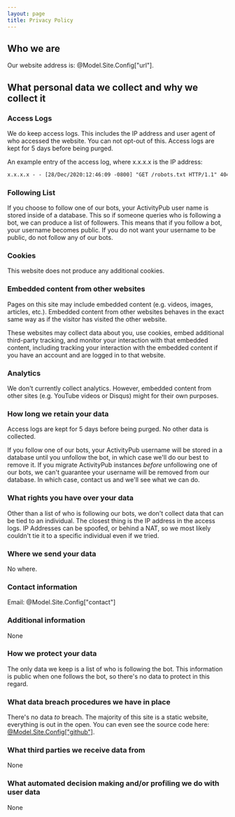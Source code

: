 ```yaml
---
layout: page
title: Privacy Policy
---
```


## Who we are

Our website address is: @Model.Site.Config["url"].

## What personal data we collect and why we collect it

### Access Logs

We do keep access logs.  This includes the IP address and user agent of who accessed the website.  You can not opt-out of this.  Access logs are kept for 5 days before being purged.

An example entry of the access log, where x.x.x.x is the IP address:

```txt
x.x.x.x - - [28/Dec/2020:12:46:09 -0800] "GET /robots.txt HTTP/1.1" 404 4394 "-" "Mozilla/5.0 (Windows NT 10.0; Win64; x64; rv:84.0) Gecko/20100101 Firefox/84.0"
```

### Following List

If you choose to follow one of our bots, your ActivityPub user name is stored inside of a database.  This so if someone queries who is following a bot, we can produce a list of followers.  This means that if you follow a bot, your username becomes public.  If you do not want your username to be public, do not follow any of our bots.

### Cookies

This website does not produce any additional cookies.

### Embedded content from other websites

Pages on this site may include embedded content (e.g. videos, images, articles, etc.). Embedded content from other websites behaves in the exact same way as if the visitor has visited the other website.

These websites may collect data about you, use cookies, embed additional third-party tracking, and monitor your interaction with that embedded content, including tracking your interaction with the embedded content if you have an account and are logged in to that website.

### Analytics

We don't currently collect analytics.  However, embedded content from other sites (e.g. YouTube videos or Disqus) might for their own purposes.

### How long we retain your data

Access logs are kept for 5 days before being purged.  No other data is collected.

If you follow one of our bots, your ActivityPub username will be stored in a database until you unfollow the bot, in which case we'll do our best to remove it.  If you migrate ActivityPub instances _before_ unfollowing one of our bots, we can't guarantee your username will be removed from our database.  In which case, contact us and we'll see what we can do.

### What rights you have over your data

Other than a list of who is following our bots, we don't collect data that can be tied to an individual.  The closest thing is the IP address in the access logs.  IP Addresses can be spoofed, or behind a NAT, so we most likely couldn't tie it to a specific individual even if we tried.

### Where we send your data

No where.

### Contact information

Email: @Model.Site.Config["contact"]

### Additional information

None

### How we protect your data

The only data we keep is a list of who is following the bot.  This information is public when one follows the bot, so there's no data to protect in this regard.

### What data breach procedures we have in place

There's no data _to_ breach.  The majority of this site is a static website, everything is out in the open.  You can even see the source code here: [@Model.Site.Config["github"]](@Model.Site.Config["github"]).

### What third parties we receive data from

None

### What automated decision making and/or profiling we do with user data

None
